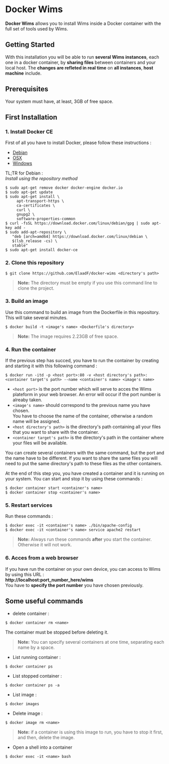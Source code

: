 # Docker Wims
**Docker Wims** allows you to install Wims inside a Docker container with the full set of tools used by Wims.

## Getting Started
With this installation you will be able to run **several Wims instances**, each one in a docker container, by **sharing files** between containers and your local host. The **changes are refleted in real time** on **all instances**, **host machine** include.

## Prerequisites
Your system must have, at least, 3GB of free space.

## First Installation

### 1. Install Docker CE
First of all you have to install Docker, please follow these instructions : 
+ [Debian](https://docs.docker.com/install/linux/docker-ce/debian/#uninstall-old-versions)
+ [OSX](https://docs.docker.com/docker-for-mac/install/)
+ [Windows](https://docs.docker.com/docker-for-windows/install/)

TL;TR for Debian :   
*Install using the repository method*
```
$ sudo apt-get remove docker docker-engine docker.io
$ sudo apt-get update
$ sudo apt-get install \
     apt-transport-https \
     ca-certificates \
     curl \
     gnupg2 \
     software-properties-common
$ curl -fsSL https://download.docker.com/linux/debian/gpg | sudo apt-key add -
$ sudo add-apt-repository \
   "deb [arch=amd64] https://download.docker.com/linux/debian \
   $(lsb_release -cs) \
   stable"
$ sudo apt-get install docker-ce  
 ```

### 2. Clone this repository
```
$ git clone https://github.com/ElaadF/docker-wims <directory's path>
```   
>**Note:** The directory must be empty if you use this command line to clone the project.

### 3. Build an image
Use this command to build an image from the Dockerfile in this repository. This will take several minutes.   
```
$ docker build -t <image's name> <Dockerfile's directory>
```   
>**Note:** The image requires 2.23GB of free space.

### 4. Run the container
If the previous step has succed, you have to run the container by creating and starting it with this following command :   
```
$ docker run -itd -p <host port>:80 -v <host directory's path>:<container target's path> --name <container's name> <image's name>
```   

+ ```<host port>``` is the port number which will serve to acces the Wims plateform in your web browser. An error will occur if the port number is alreaby taken.   
+ ```<image's name>``` should correspond to the previous name you have chosen.   
You have to choose the name of the container, otherwise a random name will be assigned.   
+ ```<host directory's path>``` is the directory's path containing all your files that you want to share with the container.   
+ ```<container target's path>``` is the directory's path in the container where your files will be available.    

You can create several containers with the same command, but the port and the name have to be different. If you want to share the same files you will need to put the same directory's path to these files as the other containers.   

At the end of this step you, you have created a container and it is running on your system. You can start and stop it by using these commands :   
```
$ docker container start <container's name>
$ docker container stop <container's name>
```   

### 5. Restart services
Run these commands :   
```
$ docker exec -it <container's name> ./bin/apache-config
$ docker exec -it <container's name> service apache2 restart
```   

>**Note:** Always run these commands **after** you start the container. Otherwise it will not work.

### 6. Acces from a web browser
If you have run the container on your own device, you can access to Wims by using this URL :   
**http://localhost:port_number_here/wims**   
You have to **specify the port number** you have chosen previously.

## Some useful commands
+ delete container :
```
$ docker container rm <name>
```
The container must be stopped before deleting it. 
>**Note:** You can specify several containers at one time, separating each name by a space.

+ List running container :
```
$ docker container ps 
```

+ List stopped container :
```
$ docker container ps -a
```

+ List image :
```
$ docker images
```

+ Delete image :
```
$ docker image rm <name>
```
>**Note:** if a container is using this image to run, you have to stop it first, and then, delete the image.

+ Open a shell into a container
```
$ docker exec -it <name> bash
```


